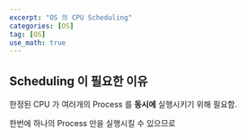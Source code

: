 ```yaml
---
excerpt: "OS 의 CPU Scheduling"
categories: [OS]
tag: [OS]
use_math: true
---
```


## Scheduling 이 필요한 이유

한정된 CPU 가 여러개의 Process 를 __동시에__ 실행시키기 위해 필요함.

한번에 하나의 Process 만을 실행시킬 수 있으므로 